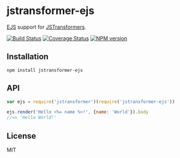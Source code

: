 # jstransformer-ejs

[EJS](https://github.com/mde/ejs) support for [JSTransformers](http://github.com/jstransformers).

[![Build Status][ci-badge]][ci-url]
[![Coverage Status](https://img.shields.io/codecov/c/github/jstransformers/jstransformer-ejs/master.svg)](https://codecov.io/gh/jstransformers/jstransformer-ejs)
[![NPM version](https://img.shields.io/npm/v/jstransformer-ejs.svg)](https://www.npmjs.org/package/jstransformer-ejs)

## Installation

    npm install jstransformer-ejs

## API

```js
var ejs = require('jstransformer')(require('jstransformer-ejs'))

ejs.render('Hello <%= name %>!', {name: 'World'}).body
//=> 'Hello World!'
```

## License

MIT

[ci-badge]: https://github.com/jstransformers/jstransformer-ejs/actions/workflows/test.yml/badge.svg
[ci-url]: https://github.com/jstransformers/jstransformer-ejs/actions/workflows/test.yml